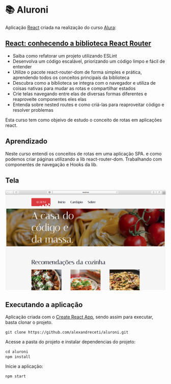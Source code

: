 # 📚 Aluroni

Aplicação [React](https://pt-br.reactjs.org/) criada na realização do curso [Alura](http://www.alura.com.br):

## [React: conhecendo a biblioteca React Router](https://www.alura.com.br/curso-online-react-biblioteca-react-router)

- Saiba como refatorar um projeto utilizando ESLint
- Desenvolva um código escalável, priorizando um código limpo e fácil de entender
- Utilize o pacote react-router-dom de forma simples e prática, aprendendo todos os conceitos principais da biblioteca
- Descubra como a biblioteca se integra com o navegador e utiliza de coisas nativas para mudar as rotas e compartilhar estados
- Crie telas navegando entre elas de diversas formas diferentes e reaproveite componentes eles elas
- Entenda sobre nested routes e como criá-las para reaproveitar código e resolver problemas

Esta curso tem como objeivo de estudo o conceito de rotas em aplicações react.

## Aprendizado

Neste curso entendi os conceitos de rotas em uma aplicação SPA. e como podemos criar páginas utilizando a lib react-router-dom.
Trabalhando com componentes de navegação e Hooks da lib.

## Tela

![Aluroni](/img/aluroni.png)

## Executando a aplicação

Aplicação criada com o [Create React App](https://github.com/facebook/create-react-app), sendo assim para executar, basta clonar o projeto.

```shell
git clone https://github.com/alexandreceti/aluroni.git
```

Acesse a pasta do projeto e instalar dependencias do projeto:

```shell
cd aluroni
npm install
```

Inicie a aplicação:

```shell
npm start
```
